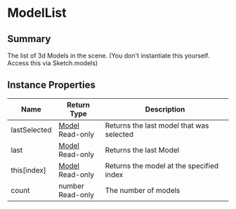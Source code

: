# ModelList

## Summary

The list of 3d Models in the scene. (You don't instantiate this yourself. Access this via Sketch.models)

## Instance Properties

<table data-full-width="false"><thead><tr><th>Name</th><th>Return Type</th><th>Description</th></tr></thead><tbody><tr><td>lastSelected</td><td><a href="model.md">Model</a><br>Read-only</td><td>Returns the last model that was selected</td></tr><tr><td>last</td><td><a href="model.md">Model</a><br>Read-only</td><td>Returns the last Model</td></tr><tr><td>this[index]</td><td><a href="model.md">Model</a><br>Read-only</td><td>Returns the model at the specified index</td></tr><tr><td>count</td><td>number<br>Read-only</td><td>The number of models</td></tr></tbody></table>
